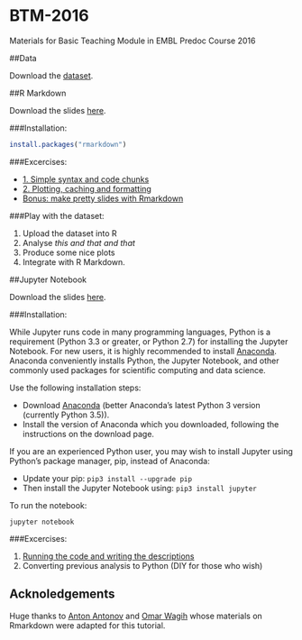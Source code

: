 # BTM-2016
Materials for Basic Teaching Module in EMBL Predoc Course 2016

##Data

Download the [dataset](https://github.com/nvolkova/btm-2016/blob/master/dataset.csv).

##R Markdown

Download the slides [here](https://github.com/nvolkova/btm-2016/blob/master/RM-slides.pdf).

###Installation:
```r
install.packages("rmarkdown")
```

###Excercises:
- [1. Simple syntax and code chunks](https://github.com/nvolkova/btm-2016/blob/master/RM-excecises/ex1.Rmd?raw=TRUE)
- [2. Plotting, caching and formatting](https://github.com/nvolkova/btm-2016/blob/master/RM-excecises/ex2.Rmd?raw=TRUE)
- [Bonus: make pretty slides with Rmarkdown](https://github.com/nvolkova/btm-2016/blob/master/RM-excecises/Bonus.Rmd?raw=TRUE)

###Play with the dataset:
1. Upload the dataset into R
2. Analyse *this and that and that*
3. Produce some nice plots
4. Integrate with R Markdown.

##Jupyter Notebook

Download the slides [here](https://github.com/nvolkova/btm-2016/blob/master/JN-slides.pdf).

###Installation:

While Jupyter runs code in many programming languages, Python is a requirement (Python 3.3 or greater, or Python 2.7) for installing the Jupyter Notebook. For new users, it is highly recommended to install [Anaconda](https://www.continuum.io/downloads). Anaconda conveniently installs Python, the Jupyter Notebook, and other commonly used packages for scientific computing and data science.

Use the following installation steps:
- Download [Anaconda](https://www.continuum.io/downloads) (better Anaconda’s latest Python 3 version (currently Python 3.5)).
- Install the version of Anaconda which you downloaded, following the instructions on the download page.

If you are an experienced Python user, you may wish to install Jupyter using Python’s package manager, pip, instead of Anaconda:
- Update your pip: `pip3 install --upgrade pip`
- Then install the Jupyter Notebook using: `pip3 install jupyter`

To run the notebook:
```
jupyter notebook
```
###Excercises:
1. [Running the code and writing the descriptions](https://github.com/nvolkova/btm-2016/blob/master/JN-excercises/RunningCode.ipynb?raw=TRUE)
2. Converting previous analysis to Python (DIY for those who wish)

## Acknoledgements

Huge thanks to [Anton Antonov](https://github.com/tonytonov) and [Omar Wagih](https://github.com/omarwagih) whose materials on Rmarkdown were adapted for this tutorial.
